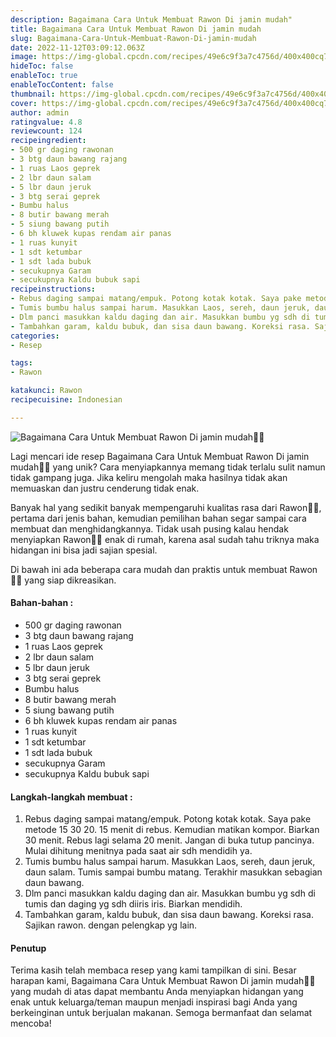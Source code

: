 ```yaml
---
description: Bagaimana Cara Untuk Membuat Rawon Di jamin mudah"
title: Bagaimana Cara Untuk Membuat Rawon Di jamin mudah
slug: Bagaimana-Cara-Untuk-Membuat-Rawon-Di-jamin-mudah
date: 2022-11-12T03:09:12.063Z
image: https://img-global.cpcdn.com/recipes/49e6c9f3a7c4756d/400x400cq70/photo.jpg
hideToc: false
enableToc: true
enableTocContent: false
thumbnail: https://img-global.cpcdn.com/recipes/49e6c9f3a7c4756d/400x400cq70/photo.jpg
cover: https://img-global.cpcdn.com/recipes/49e6c9f3a7c4756d/400x400cq70/photo.jpg
author: admin
ratingvalue: 4.8
reviewcount: 124
recipeingredient:
- 500 gr daging rawonan
- 3 btg daun bawang rajang
- 1 ruas Laos geprek
- 2 lbr daun salam
- 5 lbr daun jeruk
- 3 btg serai geprek
- Bumbu halus
- 8 butir bawang merah
- 5 siung bawang putih
- 6 bh kluwek kupas rendam air panas
- 1 ruas kunyit
- 1 sdt ketumbar
- 1 sdt lada bubuk
- secukupnya Garam
- secukupnya Kaldu bubuk sapi
recipeinstructions:
- Rebus daging sampai matang/empuk. Potong kotak kotak. Saya pake metode 15 30 20. 15 menit di rebus. Kemudian matikan kompor. Biarkan 30 menit. Rebus lagi selama 20 menit. Jangan di buka tutup pancinya. Mulai dihitung menitnya pada saat air sdh mendidih ya.
- Tumis bumbu halus sampai harum. Masukkan Laos, sereh, daun jeruk, daun salam. Tumis sampai bumbu matang. Terakhir masukkan sebagian daun bawang.
- Dlm panci masukkan kaldu daging dan air. Masukkan bumbu yg sdh di tumis dan daging yg sdh diiris iris. Biarkan mendidih.
- Tambahkan garam, kaldu bubuk, dan sisa daun bawang. Koreksi rasa. Sajikan rawon. dengan pelengkap yg lain.
categories:
- Resep

tags:
- Rawon

katakunci: Rawon
recipecuisine: Indonesian

---
```


![Bagaimana Cara Untuk Membuat Rawon Di jamin mudah👩‍🍳](https://img-global.cpcdn.com/recipes/49e6c9f3a7c4756d/400x400cq70/photo.jpg)

Lagi mencari ide resep Bagaimana Cara Untuk Membuat Rawon Di jamin mudah👩‍🍳 yang unik? Cara menyiapkannya memang tidak terlalu sulit namun tidak gampang juga. Jika keliru mengolah maka hasilnya tidak akan memuaskan dan justru cenderung tidak enak.

Banyak hal yang sedikit banyak mempengaruhi kualitas rasa dari Rawon👩‍🍳, pertama dari jenis bahan, kemudian pemilihan bahan segar sampai cara membuat dan menghidangkannya. Tidak usah pusing kalau hendak menyiapkan Rawon👩‍🍳 enak di rumah, karena asal sudah tahu triknya maka hidangan ini bisa jadi sajian spesial.

Di bawah ini ada beberapa cara mudah dan praktis untuk membuat Rawon👩‍🍳 yang siap dikreasikan.

<!--inarticleads1-->

#### Bahan-bahan :

- 500 gr daging rawonan
- 3 btg daun bawang rajang
- 1 ruas Laos geprek
- 2 lbr daun salam
- 5 lbr daun jeruk
- 3 btg serai geprek
- Bumbu halus
- 8 butir bawang merah
- 5 siung bawang putih
- 6 bh kluwek kupas rendam air panas
- 1 ruas kunyit
- 1 sdt ketumbar
- 1 sdt lada bubuk
- secukupnya Garam
- secukupnya Kaldu bubuk sapi

<!--inarticleads2-->

#### Langkah-langkah membuat :

1. Rebus daging sampai matang/empuk. Potong kotak kotak. Saya pake metode 15 30 20. 15 menit di rebus. Kemudian matikan kompor. Biarkan 30 menit. Rebus lagi selama 20 menit. Jangan di buka tutup pancinya. Mulai dihitung menitnya pada saat air sdh mendidih ya.
1. Tumis bumbu halus sampai harum. Masukkan Laos, sereh, daun jeruk, daun salam. Tumis sampai bumbu matang. Terakhir masukkan sebagian daun bawang.
1. Dlm panci masukkan kaldu daging dan air. Masukkan bumbu yg sdh di tumis dan daging yg sdh diiris iris. Biarkan mendidih.
1. Tambahkan garam, kaldu bubuk, dan sisa daun bawang. Koreksi rasa. Sajikan rawon. dengan pelengkap yg lain.

#### Penutup

Terima kasih telah membaca resep yang kami tampilkan di sini. Besar harapan kami, Bagaimana Cara Untuk Membuat Rawon Di jamin mudah👩‍🍳 yang mudah di atas dapat membantu Anda menyiapkan hidangan yang enak untuk keluarga/teman maupun menjadi inspirasi bagi Anda yang berkeinginan untuk berjualan makanan. Semoga bermanfaat dan selamat mencoba!